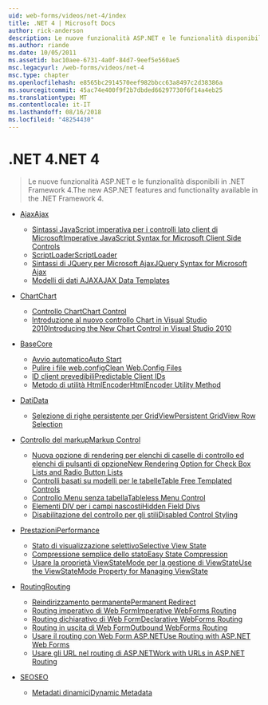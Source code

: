 ```yaml
---
uid: web-forms/videos/net-4/index
title: .NET 4 | Microsoft Docs
author: rick-anderson
description: Le nuove funzionalità ASP.NET e le funzionalità disponibili in .NET Framework 4.
ms.author: riande
ms.date: 10/05/2011
ms.assetid: bac10aee-6731-4a0f-84d7-9eef5e560ae5
msc.legacyurl: /web-forms/videos/net-4
msc.type: chapter
ms.openlocfilehash: e8565bc2914570eef982bbcc63a8497c2d38386a
ms.sourcegitcommit: 45ac74e400f9f2b7dbded66297730f6f14a4eb25
ms.translationtype: MT
ms.contentlocale: it-IT
ms.lasthandoff: 08/16/2018
ms.locfileid: "48254430"
---
```

<a name="net-4"></a><span data-ttu-id="17ec1-103">.NET 4</span><span class="sxs-lookup"><span data-stu-id="17ec1-103">.NET 4</span></span>
====================
> <span data-ttu-id="17ec1-104">Le nuove funzionalità ASP.NET e le funzionalità disponibili in .NET Framework 4.</span><span class="sxs-lookup"><span data-stu-id="17ec1-104">The new ASP.NET features and functionality available in the .NET Framework 4.</span></span>


- [<span data-ttu-id="17ec1-105">Ajax</span><span class="sxs-lookup"><span data-stu-id="17ec1-105">Ajax</span></span>](ajax/index.md)

    - [<span data-ttu-id="17ec1-106">Sintassi JavaScript imperativa per i controlli lato client di Microsoft</span><span class="sxs-lookup"><span data-stu-id="17ec1-106">Imperative JavaScript Syntax for Microsoft Client Side Controls</span></span>](ajax/aspnet-4-quick-hit-imperative-javascript-syntax-for-microsoft-client-side-controls.md)
    - [<span data-ttu-id="17ec1-107">ScriptLoader</span><span class="sxs-lookup"><span data-stu-id="17ec1-107">ScriptLoader</span></span>](ajax/aspnet-4-quick-hit-the-scriptloader.md)
    - [<span data-ttu-id="17ec1-108">Sintassi di JQuery per Microsoft Ajax</span><span class="sxs-lookup"><span data-stu-id="17ec1-108">JQuery Syntax for Microsoft Ajax</span></span>](ajax/aspnet-4-quick-hit-jquery-syntax-for-microsoft-ajax.md)
    - [<span data-ttu-id="17ec1-109">Modelli di dati AJAX</span><span class="sxs-lookup"><span data-stu-id="17ec1-109">AJAX Data Templates</span></span>](ajax/aspnet-4-quick-hit-ajax-data-templates.md)
- [<span data-ttu-id="17ec1-110">Chart</span><span class="sxs-lookup"><span data-stu-id="17ec1-110">Chart</span></span>](chart/index.md)

    - [<span data-ttu-id="17ec1-111">Controllo Chart</span><span class="sxs-lookup"><span data-stu-id="17ec1-111">Chart Control</span></span>](chart/aspnet-4-quick-hit-chart-control.md)
    - [<span data-ttu-id="17ec1-112">Introduzione al nuovo controllo Chart in Visual Studio 2010</span><span class="sxs-lookup"><span data-stu-id="17ec1-112">Introducing the New Chart Control in Visual Studio 2010</span></span>](chart/aspnet-4-how-do-i-introducing-the-new-chart-control-in-visual-studio-2010.md)
- [<span data-ttu-id="17ec1-113">Base</span><span class="sxs-lookup"><span data-stu-id="17ec1-113">Core</span></span>](core/index.md)

    - [<span data-ttu-id="17ec1-114">Avvio automatico</span><span class="sxs-lookup"><span data-stu-id="17ec1-114">Auto Start</span></span>](core/aspnet-4-quick-hit-auto-start.md)
    - [<span data-ttu-id="17ec1-115">Pulire i file web.config</span><span class="sxs-lookup"><span data-stu-id="17ec1-115">Clean Web.Config Files</span></span>](core/aspnet-4-quick-hit-clean-webconfig-files.md)
    - [<span data-ttu-id="17ec1-116">ID client prevedibili</span><span class="sxs-lookup"><span data-stu-id="17ec1-116">Predictable Client IDs</span></span>](core/aspnet-4-quick-hit-predictable-client-ids.md)
    - [<span data-ttu-id="17ec1-117">Metodo di utilità HtmlEncoder</span><span class="sxs-lookup"><span data-stu-id="17ec1-117">HtmlEncoder Utility Method</span></span>](core/aspnet-4-quick-hit-the-htmlencoder-utility-method.md)
- [<span data-ttu-id="17ec1-118">Dati</span><span class="sxs-lookup"><span data-stu-id="17ec1-118">Data</span></span>](data/index.md)

    - [<span data-ttu-id="17ec1-119">Selezione di righe persistente per GridView</span><span class="sxs-lookup"><span data-stu-id="17ec1-119">Persistent GridView Row Selection</span></span>](data/aspnet-4-quick-hit-persistent-gridview-row-selection.md)
- [<span data-ttu-id="17ec1-120">Controllo del markup</span><span class="sxs-lookup"><span data-stu-id="17ec1-120">Markup Control</span></span>](markup-control/index.md)

    - [<span data-ttu-id="17ec1-121">Nuova opzione di rendering per elenchi di caselle di controllo ed elenchi di pulsanti di opzione</span><span class="sxs-lookup"><span data-stu-id="17ec1-121">New Rendering Option for Check Box Lists and Radio Button Lists</span></span>](markup-control/aspnet-4-quick-hit-new-rendering-option-for-check-box-lists-and-radio-button-lists.md)
    - [<span data-ttu-id="17ec1-122">Controlli basati su modelli per le tabelle</span><span class="sxs-lookup"><span data-stu-id="17ec1-122">Table Free Templated Controls</span></span>](markup-control/aspnet-4-quick-hit-table-free-templated-controls.md)
    - [<span data-ttu-id="17ec1-123">Controllo Menu senza tabella</span><span class="sxs-lookup"><span data-stu-id="17ec1-123">Tableless Menu Control</span></span>](markup-control/aspnet-4-quick-hit-tableless-menu-control.md)
    - [<span data-ttu-id="17ec1-124">Elementi DIV per i campi nascosti</span><span class="sxs-lookup"><span data-stu-id="17ec1-124">Hidden Field Divs</span></span>](markup-control/aspnet-4-quick-hit-hidden-field-divs.md)
    - [<span data-ttu-id="17ec1-125">Disabilitazione del controllo per gli stili</span><span class="sxs-lookup"><span data-stu-id="17ec1-125">Disabled Control Styling</span></span>](markup-control/aspnet-4-quick-hit-disabled-control-styling.md)
- [<span data-ttu-id="17ec1-126">Prestazioni</span><span class="sxs-lookup"><span data-stu-id="17ec1-126">Performance</span></span>](performance/index.md)

    - [<span data-ttu-id="17ec1-127">Stato di visualizzazione selettivo</span><span class="sxs-lookup"><span data-stu-id="17ec1-127">Selective View State</span></span>](performance/aspnet-4-quick-hit-selective-view-state.md)
    - [<span data-ttu-id="17ec1-128">Compressione semplice dello stato</span><span class="sxs-lookup"><span data-stu-id="17ec1-128">Easy State Compression</span></span>](performance/aspnet-4-quick-hit-easy-state-compression.md)
    - [<span data-ttu-id="17ec1-129">Usare la proprietà ViewStateMode per la gestione di ViewState</span><span class="sxs-lookup"><span data-stu-id="17ec1-129">Use the ViewStateMode Property for Managing ViewState</span></span>](performance/how-do-i-use-the-viewstatemode-property-for-managing-viewstate.md)
- [<span data-ttu-id="17ec1-130">Routing</span><span class="sxs-lookup"><span data-stu-id="17ec1-130">Routing</span></span>](routing/index.md)

    - [<span data-ttu-id="17ec1-131">Reindirizzamento permanente</span><span class="sxs-lookup"><span data-stu-id="17ec1-131">Permanent Redirect</span></span>](routing/aspnet-4-quick-hit-permanent-redirect.md)
    - [<span data-ttu-id="17ec1-132">Routing imperativo di Web Form</span><span class="sxs-lookup"><span data-stu-id="17ec1-132">Imperative WebForms Routing</span></span>](routing/aspnet-4-quick-hit-imperative-webforms-routing.md)
    - [<span data-ttu-id="17ec1-133">Routing dichiarativo di Web Form</span><span class="sxs-lookup"><span data-stu-id="17ec1-133">Declarative WebForms Routing</span></span>](routing/aspnet-4-quick-hit-declarative-webforms-routing.md)
    - [<span data-ttu-id="17ec1-134">Routing in uscita di Web Form</span><span class="sxs-lookup"><span data-stu-id="17ec1-134">Outbound WebForms Routing</span></span>](routing/aspnet-4-quick-hit-outbound-webforms-routing.md)
    - [<span data-ttu-id="17ec1-135">Usare il routing con Web Form ASP.NET</span><span class="sxs-lookup"><span data-stu-id="17ec1-135">Use Routing with ASP.NET Web Forms</span></span>](routing/how-do-i-use-routing-with-aspnet-web-forms.md)
    - [<span data-ttu-id="17ec1-136">Usare gli URL nel routing di ASP.NET</span><span class="sxs-lookup"><span data-stu-id="17ec1-136">Work with URLs in ASP.NET Routing</span></span>](routing/how-do-i-work-with-urls-in-aspnet-routing.md)
- [<span data-ttu-id="17ec1-137">SEO</span><span class="sxs-lookup"><span data-stu-id="17ec1-137">SEO</span></span>](seo/index.md)

    - [<span data-ttu-id="17ec1-138">Metadati dinamici</span><span class="sxs-lookup"><span data-stu-id="17ec1-138">Dynamic Metadata</span></span>](seo/aspnet-4-quick-hit-dynamic-metadata.md)
